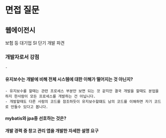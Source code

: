 # 면접 질문

## 웹에이전시

보험 등 대기업 SI 단기 개발 파견

### 개발자로서 강점

    - 

#### 유지보수는 개발에 비해 전체 시스템에 대한 이해가 떨어지는 것 아닌지?

    - 유지보수를 할때는 관련 프로세스 부분만 보면 되는 것 같지만 결국 개발을 할때도 분업을 하지 한사람이 모든 프로세스를 개발하는 건 아닙니다.
    - 개발할때도 다른 사람의 코드를 참조하듯이 유지보수할떄도 남의 코드를 이해하면 자기 코드로 만들수 있다고 봅니다.

#### mybatis와 jpa중 선호하는 것은?

#### 개발 경력 중 창고 관리 앱을 개발한 자세한 설명 요구

